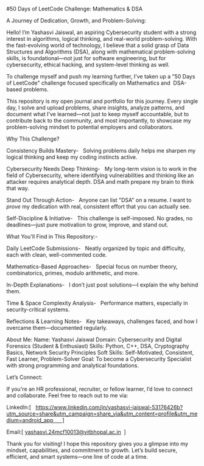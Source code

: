 


#50 Days of LeetCode Challenge: Mathematics & DSA

A Journey of Dedication, Growth, and Problem-Solving:

Hello! I’m Yashasvi Jaiswal, an aspiring Cybersecurity student with a strong interest in algorithms, logical thinking, and real-world problem-solving. With the fast-evolving world of technology, I believe that a solid grasp of Data Structures and Algorithms (DSA), along with mathematical problem-solving skills, is foundational—not just for software engineering, but for cybersecurity, ethical hacking, and system-level thinking as well.

To challenge myself and push my learning further, I’ve taken up a "50 Days of LeetCode" challenge focused specifically on Mathematics and  DSA-based problems.

This repository is my open journal and portfolio for this journey. Every single day, I solve and upload problems, share insights, analyze patterns, and document what I’ve learned—not just to keep myself accountable, but to contribute back to the community, and most importantly, to showcase my problem-solving mindset to potential employers and collaborators.

 Why This Challenge?

Consistency Builds Mastery-
  Solving problems daily helps me sharpen my logical thinking and keep my coding instincts active.

Cybersecurity Needs Deep Thinking-
  My long-term vision is to work in the field of Cybersecurity, where identifying vulnerabilities and thinking like an attacker requires analytical depth. DSA and math prepare my brain to think that way.

Stand Out Through Action-
  Anyone can list "DSA" on a resume. I want to *prove* my dedication with real, consistent effort that you can actually see.

Self-Discipline & Initiative-
  This challenge is self-imposed. No grades, no deadlines—just pure motivation to grow, improve, and stand out.

 What You'll Find in This Repository:-

Daily LeetCode Submissions-
  Neatly organized by topic and difficulty, each with clean, well-commented code.

Mathematics-Based Approaches-
  Special focus on number theory, combinatorics, primes, modulo arithmetic, and more.

In-Depth Explanations-
  I don’t just post solutions—I explain the why behind them.

Time & Space Complexity Analysis-
  Performance matters, especially in security-critical systems.

Reflections & Learning Notes-
  Key takeaways, challenges faced, and how I overcame them—documented regularly.

About Me:
Name: Yashasvi Jaiswal
Domain: Cybersecurity and Digital Forensics (Student & Enthusiast)
Skills: Python, C++, DSA, Cryptography Basics, Network Security Principles
Soft Skills: Self-Motivated, Consistent, Fast Learner, Problem-Solver
Goal: To become a Cybersecurity Specialist with strong programming and analytical foundations.


Let’s Connect:

If you're an HR professional, recruiter, or fellow learner, I’d love to connect and collaborate. Feel free to reach out to me via:

LinkedIn:[   https://www.linkedin.com/in/yashasvi-jaiswal-53176426b?utm_source=share&utm_campaign=share_via&utm_content=profile&utm_medium=android_app      ]

Email:[ yashasvi.24mcf10013@vitbhopal.ac.in  ]


Thank you for visiting! I hope this repository gives you a glimpse into my mindset, capabilities, and commitment to growth.
Let’s build secure, efficient, and smart systems—one line of code at a time.
